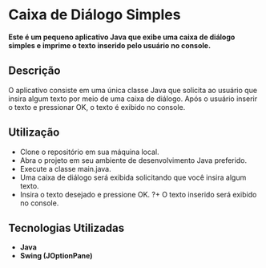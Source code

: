 <h1>Caixa de Diálogo Simples</h1>
<b>Este é um pequeno aplicativo Java que exibe uma caixa de diálogo simples e imprime o texto inserido pelo usuário no console.</b>

<h2>Descrição</h2>
O aplicativo consiste em uma única classe Java que solicita ao usuário que insira algum texto por meio de uma caixa de diálogo. Após o usuário inserir o texto e pressionar OK, o texto é exibido no console.

<h2>Utilização</h2>

+ Clone o repositório em sua máquina local.
+ Abra o projeto em seu ambiente de desenvolvimento Java preferido.
+ Execute a classe main.java.
+ Uma caixa de diálogo será exibida solicitando que você insira algum texto.
+ Insira o texto desejado e pressione OK.
?+ O texto inserido será exibido no console.

<h2>Tecnologias Utilizadas</h2>

+ <b>Java</b>
+ <b>Swing (JOptionPane)</b>
